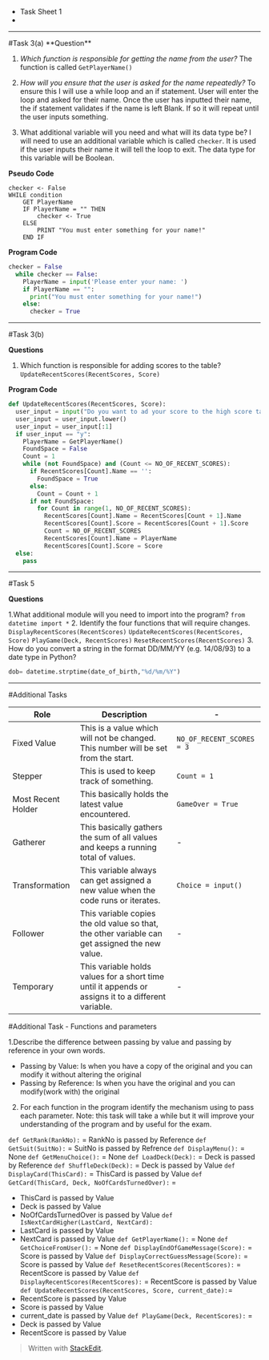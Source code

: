 
- Task Sheet 1
-
<hr>
#Task 3(a)
**Question**

1. *Which function is responsible for getting the name from the user?*
The function is called `GetPlayerName()`

2. *How will you ensure that the user is asked for the name repeatedly?*
To ensure this I will use  a while loop and an if statement.
User will enter the loop and asked for their name.
Once the user has inputted their name, the if statement validates if the name is left Blank. If so it will repeat until the user inputs something.

3. What additional variable will you need and what will its data type be?
I will need to use an additional variable which is called `checker`. It is used if the user inputs their name it will tell the loop to exit. The data type for this variable will be Boolean.

**Pseudo Code**
```
checker <- False
WHILE condition
	GET PlayerName 
	IF PlayerName = "" THEN
		checker <- True
	ELSE
		PRINT "You must enter something for your name!"
	END IF
```

**Program Code**

```python
checker = False
  while checker == False:
    PlayerName = input('Please enter your name: ')
    if PlayerName == "":
      print("You must enter something for your name!")
    else:
      checker = True 
```
<hr>
#Task 3(b)

**Questions**

1. Which function is responsible for adding scores to the table?
`UpdateRecentScores(RecentScores, Score)`

**Program Code**

```python
def UpdateRecentScores(RecentScores, Score):
  user_input = input("Do you want to ad your score to the high score table? (y or n): ")
  user_input = user_input.lower()
  user_input = user_input[:1]
  if user_input == "y":
    PlayerName = GetPlayerName()
    FoundSpace = False
    Count = 1
    while (not FoundSpace) and (Count <= NO_OF_RECENT_SCORES):
      if RecentScores[Count].Name == '':
        FoundSpace = True
      else:
        Count = Count + 1
      if not FoundSpace:
        for Count in range(1, NO_OF_RECENT_SCORES):
          RecentScores[Count].Name = RecentScores[Count + 1].Name
          RecentScores[Count].Score = RecentScores[Count + 1].Score
          Count = NO_OF_RECENT_SCORES
          RecentScores[Count].Name = PlayerName
          RecentScores[Count].Score = Score
  else:
    pass
```
<hr>
#Task 5

**Questions**

1.What additional module will you need to import into the program?
`from datetime import *`
2. Identify the four functions that will require changes.
`DisplayRecentScores(RecentScores)`
`UpdateRecentScores(RecentScores, Score)`
`PlayGame(Deck, RecentScores)`
`ResetRecentScores(RecentScores)`
3. How do you convert a string in the format DD/MM/YY (e.g. 14/08/93) to a date type in Python?
```python
dob= datetime.strptime(date_of_birth,"%d/%m/%Y")
```
<hr>

#Additional Tasks

|Role|Description|-|
|-|-|-|
|Fixed Value|This is a value which will not be changed. This number will be set from the start.|`NO_OF_RECENT_SCORES = 3`|
|Stepper|This is used to keep track of something.|`Count = 1`|
|Most Recent Holder|This basically holds the latest value encountered.|`GameOver = True`|
|Gatherer|This basically gathers the sum of all values and keeps a running total of values.|-|
|Transformation|This variable always can get assigned a new value when the code runs or iterates.|`Choice = input()`|
|Follower|This variable copies the old value so that, the other variable can get assigned the new value.|-|
|Temporary| This variable holds values for a short time until it appends or assigns it to a different variable.|-|


#Additional Task - Functions and parameters

1.Describe the difference between passing by value and passing by reference in your own words.

 - Passing by Value:  Is when you have a copy of the original and you can modify it without altering the original
 - Passing by Reference: Is when you have the original and you can modify(work with) the original 

2. For each function in the program identify the mechanism using to pass each parameter. Note: this task will take a while but it will improve your understanding of the program and by useful for the exam.

`def GetRank(RankNo):` = RankNo is passed by Reference
`def GetSuit(SuitNo):` = SuitNo is passed by Refrence
`def DisplayMenu():` = None
`def GetMenuChoice():` = None
`def LoadDeck(Deck):` = Deck is passed by Reference
`def ShuffleDeck(Deck):` = Deck is passed by Value
`def DisplayCard(ThisCard):` = ThisCard is passed by Value
`def GetCard(ThisCard, Deck, NoOfCardsTurnedOver):` = 
 - ThisCard is passed by Value
 - Deck is passed by Value
 - NoOfCardsTurnedOver is passed by Value
 `def IsNextCardHigher(LastCard, NextCard):`
 - LastCard is passed by Value
 - NextCard is passed by Value
`def GetPlayerName():` = None
`def GetChoiceFromUser():` = None
`def DisplayEndOfGameMessage(Score):` = Score is passed by Value
`def DisplayCorrectGuessMessage(Score):` = Score is passed by Value
`def ResetRecentScores(RecentScores):` = RecentScore is passed by Value
`def DisplayRecentScores(RecentScores):`  = RecentScore is passed by Value
`def UpdateRecentScores(RecentScores, Score, current_date):`=
 - RecentScore is passed by Value
 - Score is passed by Value
 - current_date is passed by Value
`def PlayGame(Deck, RecentScores):` = 
- Deck is passed by Value
- RecentScore is passed by Value






> Written with [StackEdit](https://stackedit.io/).